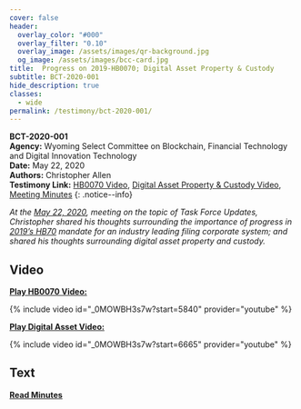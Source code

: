 ```yaml
---
cover: false
header:
  overlay_color: "#000"
  overlay_filter: "0.10"
  overlay_image: /assets/images/qr-background.jpg
  og_image: /assets/images/bcc-card.jpg
title:  Progress on 2019-HB0070; Digital Asset Property & Custody
subtitle: BCT-2020-001
hide_description: true
classes:
  - wide
permalink: /testimony/bct-2020-001/
---
```


**BCT-2020-001**<br>
**Agency:** Wyoming Select Committee on Blockchain, Financial Technology and Digital Innovation Technology<br>
**Date:** May 22, 2020<br>
**Authors:** Christopher Allen<br>
**Testimony Link:** [HB0070 Video](https://www.youtube.com/live/_0MOWBH3s7w?feature=share&start=5840s), [Digital Asset Property & Custody Video](https://www.youtube.com/live/_0MOWBH3s7w?feature=share&start=6665), [Meeting Minutes](https://wyoleg.gov/InterimCommittee/2020/S19-20200522MeetingMinutes.pdf)
{: .notice--info}

_At the [May 22, 2020](https://wyoleg.gov/InterimCommittee/2020/S19-20200522MeetingMinutes.pdf), meeting on the topic of Task Force Updates, Christopher shared his thoughts surrounding the importance of progress in [2019’s HB70](https://www.wyoleg.gov/Legislation/2019/HB0070) mandate for an industry leading filing corporate system; and shared his thoughts surrounding digital asset property and custody._

## Video

[**Play HB0070 Video:**](https://www.youtube.com/watch?v=_0MOWBH3s7w&t=5840s)

{% include video id="_0MOWBH3s7w?start=5840" provider="youtube" %}

[**Play Digital Asset Video:**](https://www.youtube.com/watch?v=_0MOWBH3s7w&t=6665s)

{% include video id="_0MOWBH3s7w?start=6665" provider="youtube" %}

## Text

<a href="https://wyoleg.gov/InterimCommittee/2020/S19-20200522MeetingMinutes.pdf"><b>Read Minutes</b></a>
